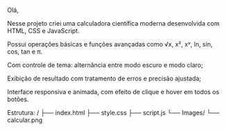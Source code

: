Olá,

Nesse projeto criei uma calculadora científica moderna desenvolvida com HTML, CSS e JavaScript.

Possui operações básicas e funções avançadas como √x, x², xʸ, ln, sin, cos, tan e π.

Com controle de tema: alternância entre modo escuro e modo claro;

Exibição de resultado com tratamento de erros e precisão ajustada;

Interface responsiva e animada, com efeito de clique e hover em todos os botões.

Estrutura:
/
├── index.html
├── style.css
├── script.js
└── Images/
    └── calcular.png
